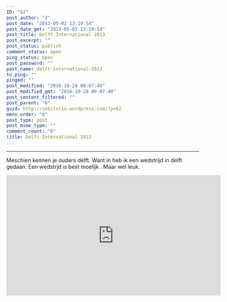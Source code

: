 ```yaml
---
ID: "62"
post_author: "2"
post_date: "2013-05-02 13:19:54"
post_date_gmt: "2013-05-02 13:19:54"
post_title: Delft International 2013
post_excerpt: ""
post_status: publish
comment_status: open
ping_status: open
post_password: ""
post_name: delft-international-2013
to_ping: ""
pinged: ""
post_modified: "2016-10-28 00:07:40"
post_modified_gmt: "2016-10-28 00:07:40"
post_content_filtered: ""
post_parent: "0"
guid: http://sebitoliu.wordpress.com/?p=62
menu_order: "0"
post_type: post
post_mime_type: ""
comment_count: "0"
title: Delft International 2013
...
```

---

Meschien kennen je ouders delft.
Want in heb ik een wedstrijd in delft gedaan.
Een wedstrjd is best moelijk .
Maar wel leuk.

<iframe width="560" height="315" src="https://www.youtube.com/embed/Tc4TsBzyGkw" frameborder="0" allow="autoplay; encrypted-media" allowfullscreen></iframe>
